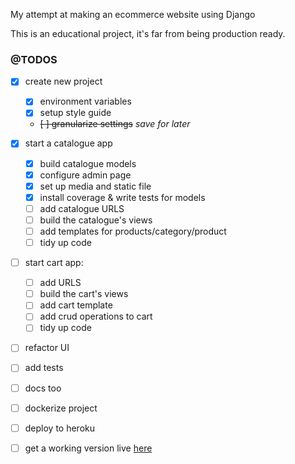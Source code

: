 My attempt at making an ecommerce website using Django

This is an educational project, it's far from being production ready.

### @TODOS

- [x] create new project
  - [x] environment variables
  - [x] setup style guide
  - ~~[ ] granularize settings~~ *save for later*

- [x] start a catalogue app
  - [x] build catalogue models
  - [x] configure admin page
  - [x] set up media and static file
  - [x] install coverage & write tests for models
  - [ ] add catalogue URLS 
  - [ ] build the catalogue's views
  - [ ] add templates for products/category/product
  - [ ] tidy up code
- [ ] start cart app:
  - [ ] add URLS
  - [ ] build the cart's views
  - [ ] add cart template
  - [ ] add crud operations to cart
  - [ ] tidy up code
- [ ] refactor UI
- [ ] add tests
- [ ] docs too
- [ ] dockerize project
- [ ] deploy to heroku
- [ ] get a working version live [here](https://thedjecommerce.herokuapp.com/)

